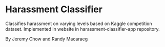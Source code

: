 # Harassment Classifier

Classifies harassment on varying levels based on Kaggle competition dataset. Implemented in website in harassment-classifier-app repository.

By Jeremy Chow and Randy Macaraeg
